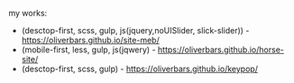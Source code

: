 my works:

* (desctop-first, scss, gulp, js(jquery,noUISlider, slick-slider)) - https://oliverbars.github.io/site-meb/ 
* (mobile-first, less, gulp, js(jqwery) - https://oliverbars.github.io/horse-site/
* (desctop-first, scss, gulp) - https://oliverbars.github.io/keypop/

